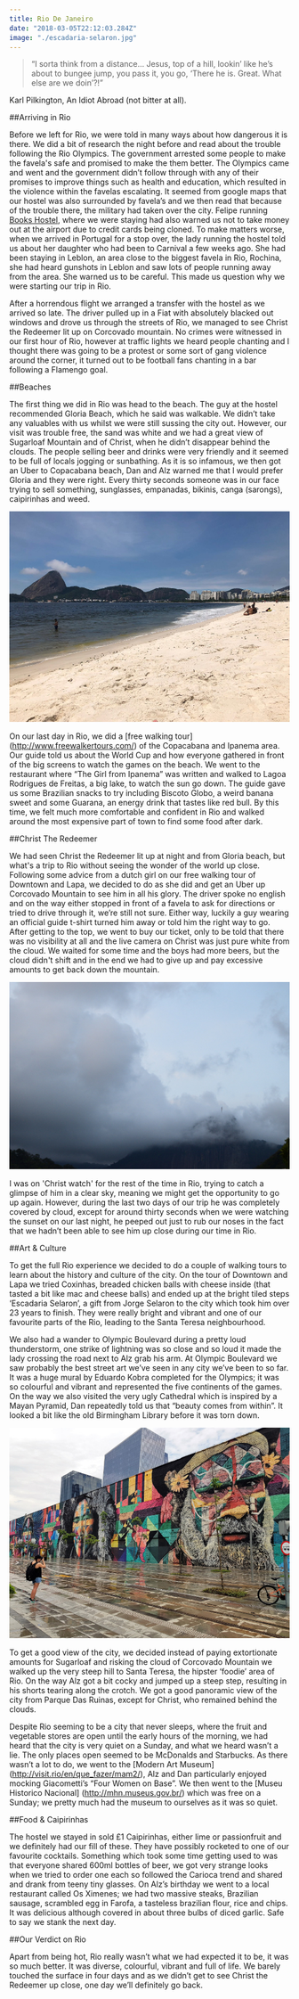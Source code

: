 ```yaml
---
title: Rio De Janeiro
date: "2018-03-05T22:12:03.284Z"
image: "./escadaria-selaron.jpg"
---
```


>“I sorta think from a distance… Jesus, top of a hill, lookin’ like he’s about to bungee jump, you pass it, you go, ‘There he is. Great. What else are we doin’?!”

Karl Pilkington, An Idiot Abroad (not bitter at all).

##Arriving in Rio

Before we left for Rio, we were told in many ways about how dangerous it is there. We did a bit of research the night before and read about the trouble following the Rio Olympics. The government arrested some people to make the favela's safe and promised to make the them better. The Olympics came and went and the government didn’t follow through with any of their promises to improve things such as health and education, which resulted in the violence within the favelas escalating. It seemed from google maps that our hostel was also surrounded by favela’s and we then read that because of the trouble there, the military had taken over the city. Felipe running [Books Hostel](http://bookshostel.com/), where we were staying had also warned us not to take money out at the airport due to credit cards being cloned. To make matters worse, when we arrived in Portugal for a stop over, the lady running the hostel told us about her daughter who had been to Carnival a few weeks ago. She had been staying in Leblon, an area close to the biggest favela in Rio, Rochina, she had heard gunshots in Leblon and saw lots of people running away from the area. She warned us to be careful. This made us question why we were starting our trip in Rio.

After a horrendous flight we arranged a transfer with the hostel as we arrived so late. The driver pulled up in a Fiat with absolutely blacked out windows and drove us through the streets of Rio, we managed to see Christ the Redeemer lit up on Corcovado mountain. No crimes were witnessed in our first hour of Rio, however at traffic lights we heard people chanting and I thought there was going to be a protest or some sort of gang violence around the corner, it turned out to be football fans chanting in a bar following a Flamengo goal.

##Beaches

The first thing we did in Rio was head to the beach. The guy at the hostel recommended Gloria Beach, which he said was walkable. We didn’t take any valuables with us whilst we were still sussing the city out. However, our visit was trouble free, the sand was white and we had a great view of Sugarloaf Mountain and of Christ, when he didn’t disappear behind the clouds. The people selling beer and drinks were very friendly and it seemed to be full of locals jogging or sunbathing. As it is so infamous, we then got an Uber to Copacabana beach, Dan and Alz warned me that I would prefer Gloria and they were right. Every thirty seconds someone was in our face trying to sell something, sunglasses, empanadas, bikinis, canga (sarongs), caipirinhas and weed.

![Gloria Beach](./gloria-beach.jpg "Gloria Beach")

On our last day in Rio, we did a [free walking tour] (http://www.freewalkertours.com/) of the Copacabana and Ipanema area. Our guide told us about the World Cup and how everyone gathered in front of the big screens to watch the games on the beach. We went to the restaurant where “The Girl from Ipanema” was written and walked to Lagoa Rodrigues de Freitas, a big lake, to watch the sun go down. The guide gave us some Brazilian snacks to try including Biscoto Globo, a weird banana sweet and some Guarana, an energy drink that tastes like red bull. By this time, we felt much more comfortable and confident in Rio and walked around the most expensive part of town to find some food after dark.

##Christ The Redeemer

We had seen Christ the Redeemer lit up at night and from Gloria beach, but what's a trip to Rio without seeing the wonder of the world up close. Following some advice from a dutch girl on our free walking tour of Downtown and Lapa, we decided to do as she did and get an Uber up Corcovado Mountain to see him in all his glory. The driver spoke no english and on the way either stopped in front of a favela to ask for directions or tried to drive through it, we’re still not sure. Either way, luckily a guy wearing an official guide t-shirt turned him away or told him the right way to go. After getting to the top, we went to buy our ticket, only to be told that there was no visibility at all and the live camera on Christ was just pure white from the cloud. We waited for some time and the boys had more beers, but the cloud didn't shift and in the end we had to give up and pay excessive amounts to get back down the mountain.

![Christ the Redeemer](./christ-the-redeemer.jpg "Christ the Redeemer")

I was on 'Christ watch' for the rest of the time in Rio, trying to catch a glimpse of him in a clear sky,  meaning we might get the opportunity to go up again. However, during the last two days of our trip he was completely covered by cloud, except for around thirty seconds when we were watching the sunset on our last night, he peeped out just to rub our noses in the fact that we hadn’t been able to see him up close during our time in Rio.

##Art & Culture

To get the full Rio experience we decided to do a couple of walking tours to learn about the history and culture of the city. On the tour of Downtown and Lapa we tried Coxinhas, breaded chicken balls with cheese inside (that tasted a bit like mac and cheese balls) and ended up at the bright tiled steps ‘Escadaria Selaron’, a gift from Jorge Selaron to the city which took him over 23 years to finish. They were really bright and vibrant and one of our favourite parts of the Rio, leading to the Santa Teresa neighbourhood.

We also had a wander to Olympic Boulevard during a pretty loud thunderstorm, one strike of lightning was so close and so loud it made the lady crossing the road next to Alz grab his arm. At Olympic Boulevard we saw probably the best street art we’ve seen in any city we’ve been to so far. It was a huge mural by Eduardo Kobra completed for the Olympics; it was so colourful and vibrant and represented the five continents of the games. On the way we also visited the very ugly Cathedral which is inspired by a Mayan Pyramid, Dan repeatedly told us that “beauty comes from within”. It looked a bit like the old Birmingham Library before it was torn down.

![Mural, Eduardo Kobra](./eduardo-kobra.jpg "Mural, Eduardo Cobra")

To get a good view of the city, we decided instead of paying extortionate amounts for Sugarloaf and risking the cloud of Corcovado Mountain we walked up the very steep hill to Santa Teresa, the hipster ‘foodie’ area of Rio. On the way Alz got a bit cocky and jumped up a steep step, resulting in his shorts tearing along the crotch. We got a good panoramic view of the city from Parque Das Ruinas, except for Christ, who remained behind the clouds.

Despite Rio seeming to be a city that never sleeps, where the fruit and vegetable stores are open until the early hours of the morning, we had heard that the city is very quiet on a Sunday, and what we heard wasn’t a lie. The only places open seemed to be McDonalds and Starbucks. As there wasn’t a lot to do, we went to the [Modern Art Museum] (http://visit.rio/en/que_fazer/mam2/), Alz and Dan particularly enjoyed mocking Giacometti’s “Four Women on Base”. We then went to the [Museu Historico Nacional] (http://mhn.museus.gov.br/) which was free on a Sunday; we pretty much had the museum to ourselves as it was so quiet.

##Food & Caipirinhas

The hostel we stayed in sold £1 Caipirinhas, either lime or passionfruit and we definitely had our fill of these. They have possibly rocketed to one of our favourite cocktails. Something which took some time getting used to was that everyone shared 600ml bottles of beer, we got very strange looks when we tried to order one each so followed the Carioca trend and shared and drank from teeny tiny glasses. On Alz’s birthday we went to a local restaurant called Os Ximenes; we had two massive steaks, Brazilian sausage, scrambled egg in Farofa, a tasteless brazilian flour, rice and chips. It was delicious although covered in about three bulbs of diced garlic. Safe to say we stank the next day.

##Our Verdict on Rio

Apart from being hot, Rio really wasn’t what we had expected it to be, it was so much better. It was diverse, colourful, vibrant and full of life. We barely touched the surface in four days and as we didn’t get to see Christ the Redeemer up close, one day we’ll definitely go back.